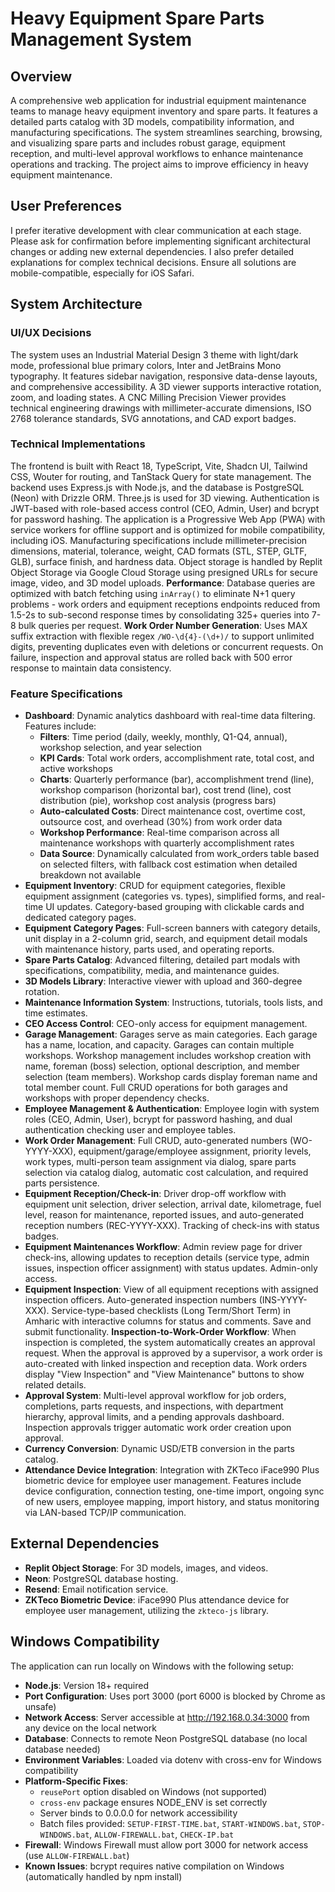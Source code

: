 # Heavy Equipment Spare Parts Management System

## Overview
A comprehensive web application for industrial equipment maintenance teams to manage heavy equipment inventory and spare parts. It features a detailed parts catalog with 3D models, compatibility information, and manufacturing specifications. The system streamlines searching, browsing, and visualizing spare parts and includes robust garage, equipment reception, and multi-level approval workflows to enhance maintenance operations and tracking. The project aims to improve efficiency in heavy equipment maintenance.

## User Preferences
I prefer iterative development with clear communication at each stage. Please ask for confirmation before implementing significant architectural changes or adding new external dependencies. I also prefer detailed explanations for complex technical decisions. Ensure all solutions are mobile-compatible, especially for iOS Safari.

## System Architecture

### UI/UX Decisions
The system uses an Industrial Material Design 3 theme with light/dark mode, professional blue primary colors, Inter and JetBrains Mono typography. It features sidebar navigation, responsive data-dense layouts, and comprehensive accessibility. A 3D viewer supports interactive rotation, zoom, and loading states. A CNC Milling Precision Viewer provides technical engineering drawings with millimeter-accurate dimensions, ISO 2768 tolerance standards, SVG annotations, and CAD export badges.

### Technical Implementations
The frontend is built with React 18, TypeScript, Vite, Shadcn UI, Tailwind CSS, Wouter for routing, and TanStack Query for state management. The backend uses Express.js with Node.js, and the database is PostgreSQL (Neon) with Drizzle ORM. Three.js is used for 3D viewing. Authentication is JWT-based with role-based access control (CEO, Admin, User) and bcrypt for password hashing. The application is a Progressive Web App (PWA) with service workers for offline support and is optimized for mobile compatibility, including iOS. Manufacturing specifications include millimeter-precision dimensions, material, tolerance, weight, CAD formats (STL, STEP, GLTF, GLB), surface finish, and hardness data. Object storage is handled by Replit Object Storage via Google Cloud Storage using presigned URLs for secure image, video, and 3D model uploads. **Performance**: Database queries are optimized with batch fetching using `inArray()` to eliminate N+1 query problems - work orders and equipment receptions endpoints reduced from 1.5-2s to sub-second response times by consolidating 325+ queries into 7-8 bulk queries per request. **Work Order Number Generation**: Uses MAX suffix extraction with flexible regex `/WO-\d{4}-(\d+)/` to support unlimited digits, preventing duplicates even with deletions or concurrent requests. On failure, inspection and approval status are rolled back with 500 error response to maintain data consistency.

### Feature Specifications
- **Dashboard**: Dynamic analytics dashboard with real-time data filtering. Features include: 
  - **Filters**: Time period (daily, weekly, monthly, Q1-Q4, annual), workshop selection, and year selection
  - **KPI Cards**: Total work orders, accomplishment rate, total cost, and active workshops
  - **Charts**: Quarterly performance (bar), accomplishment trend (line), workshop comparison (horizontal bar), cost trend (line), cost distribution (pie), workshop cost analysis (progress bars)
  - **Auto-calculated Costs**: Direct maintenance cost, overtime cost, outsource cost, and overhead (30%) from work order data
  - **Workshop Performance**: Real-time comparison across all maintenance workshops with quarterly accomplishment rates
  - **Data Source**: Dynamically calculated from work_orders table based on selected filters, with fallback cost estimation when detailed breakdown not available
- **Equipment Inventory**: CRUD for equipment categories, flexible equipment assignment (categories vs. types), simplified forms, and real-time UI updates. Category-based grouping with clickable cards and dedicated category pages.
- **Equipment Category Pages**: Full-screen banners with category details, unit display in a 2-column grid, search, and equipment detail modals with maintenance history, parts used, and operating reports.
- **Spare Parts Catalog**: Advanced filtering, detailed part modals with specifications, compatibility, media, and maintenance guides.
- **3D Models Library**: Interactive viewer with upload and 360-degree rotation.
- **Maintenance Information System**: Instructions, tutorials, tools lists, and time estimates.
- **CEO Access Control**: CEO-only access for equipment management.
- **Garage Management**: Garages serve as main categories. Each garage has a name, location, and capacity. Garages can contain multiple workshops. Workshop management includes workshop creation with name, foreman (boss) selection, optional description, and member selection (team members). Workshop cards display foreman name and total member count. Full CRUD operations for both garages and workshops with proper dependency checks.
- **Employee Management & Authentication**: Employee login with system roles (CEO, Admin, User), bcrypt for password hashing, and dual authentication checking user and employee tables.
- **Work Order Management**: Full CRUD, auto-generated numbers (WO-YYYY-XXX), equipment/garage/employee assignment, priority levels, work types, multi-person team assignment via dialog, spare parts selection via catalog dialog, automatic cost calculation, and required parts persistence.
- **Equipment Reception/Check-in**: Driver drop-off workflow with equipment unit selection, driver selection, arrival date, kilometrage, fuel level, reason for maintenance, reported issues, and auto-generated reception numbers (REC-YYYY-XXX). Tracking of check-ins with status badges.
- **Equipment Maintenances Workflow**: Admin review page for driver check-ins, allowing updates to reception details (service type, admin issues, inspection officer assignment) with status updates. Admin-only access.
- **Equipment Inspection**: View of all equipment receptions with assigned inspection officers. Auto-generated inspection numbers (INS-YYYY-XXX). Service-type-based checklists (Long Term/Short Term) in Amharic with interactive columns for status and comments. Save and submit functionality. **Inspection-to-Work-Order Workflow**: When inspection is completed, the system automatically creates an approval request. When the approval is approved by a supervisor, a work order is auto-created with linked inspection and reception data. Work orders display "View Inspection" and "View Maintenance" buttons to show related details.
- **Approval System**: Multi-level approval workflow for job orders, completions, parts requests, and inspections, with department hierarchy, approval limits, and a pending approvals dashboard. Inspection approvals trigger automatic work order creation upon approval.
- **Currency Conversion**: Dynamic USD/ETB conversion in the parts catalog.
- **Attendance Device Integration**: Integration with ZKTeco iFace990 Plus biometric device for employee user management. Features include device configuration, connection testing, one-time import, ongoing sync of new users, employee mapping, import history, and status monitoring via LAN-based TCP/IP communication.

## External Dependencies
- **Replit Object Storage**: For 3D models, images, and videos.
- **Neon**: PostgreSQL database hosting.
- **Resend**: Email notification service.
- **ZKTeco Biometric Device**: iFace990 Plus attendance device for employee user management, utilizing the `zkteco-js` library.

## Windows Compatibility
The application can run locally on Windows with the following setup:
- **Node.js**: Version 18+ required
- **Port Configuration**: Uses port 3000 (port 6000 is blocked by Chrome as unsafe)
- **Network Access**: Server accessible at http://192.168.0.34:3000 from any device on the local network
- **Database**: Connects to remote Neon PostgreSQL database (no local database needed)
- **Environment Variables**: Loaded via dotenv with cross-env for Windows compatibility
- **Platform-Specific Fixes**: 
  - `reusePort` option disabled on Windows (not supported)
  - `cross-env` package ensures NODE_ENV is set correctly
  - Server binds to 0.0.0.0 for network accessibility
  - Batch files provided: `SETUP-FIRST-TIME.bat`, `START-WINDOWS.bat`, `STOP-WINDOWS.bat`, `ALLOW-FIREWALL.bat`, `CHECK-IP.bat`
- **Firewall**: Windows Firewall must allow port 3000 for network access (use `ALLOW-FIREWALL.bat`)
- **Known Issues**: bcrypt requires native compilation on Windows (automatically handled by npm install)